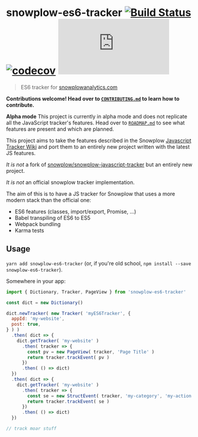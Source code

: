 # snowplow-es6-tracker [![Build Status](https://travis-ci.org/sircelsius/snowplow-es6-tracker.svg?branch=master)](https://travis-ci.org/sircelsius/snowplow-es6-tracker) [![codecov](https://codecov.io/gh/sircelsius/snowplow-es6-tracker/branch/master/graph/badge.svg)](https://codecov.io/gh/sircelsius/snowplow-es6-tracker) [![Minified size](http://img.badgesize.io/sircelsius/snowplow-es6-tracker/master/dist/bundle.js)](http://img.badgesize.io/sircelsius/snowplow-es6-tracker/master/dist/bundle.js)

> ES6 tracker for [snowplowanalytics.com](www.snowplowanalytics.com)

**Contributions welcome! Head over to [`CONTRIBUTING.md`](CONTRIBUTING.md) to learn how to contribute.**

**Alpha mode** This project is currently in alpha mode and does not replicate all the JavaScript tracker's features. Head over to [`ROADMAP.md`](ROADMAP.md) to see what features are present and which are planned.

This project aims to take the features described in the Snowplow [Javascript Tracker Wiki](https://github.com/snowplow/snowplow/wiki/Javascript-Tracker) and port them to an entirely new project written with the latest JS features.

*It is not* a fork of [snowplow/snowplow-javascript-tracker](https://github.com/snowplow/snowplow-javascript-tracker/) but an entirely new project.

*It is not* an official snowplow tracker implementation.

The aim of this is to have a JS tracker for Snowplow that uses a more modern stack than the official one:

  * ES6 features (classes, import/export, Promise, ...)
  * Babel transpiling of ES6 to ES5
  * Webpack bundling
  * Karma tests

## Usage

`yarn add snowplow-es6-tracker` (or, if you're old school, `npm install --save snowplow-es6-tracker`).

Somewhere in your app:

```` js
import { Dictionary, Tracker, PageView } from 'snowplow-es6-tracker'

const dict = new Dictionary()

dict.newTracker( new Tracker( 'myES6Tracker', {
  appId: 'my-website',
  post: true,
} ) )
  .then( dict => {
    dict.getTracker( 'my-website' )
      .then( tracker => {
        const pv = new PageView( tracker, 'Page Title' )
        return tracker.trackEvent( pv )
      })
      .then( () => dict)
  })
  .then( dict => {
    dict.getTracker( 'my-website' )
      .then( tracker => {
        const se = new StructEvent( tracker, 'my-category', 'my-action', 'my-label', 'my-property', 2 )
        return tracker.trackEvent( se )
      })
      .then( () => dict)
  })

// track moar stuff

````